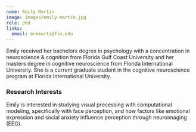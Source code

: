 ```yaml
---
name: Emily Martin
image: images/emily-martin.jpg
role: phd
links:
  email: eremarti@fiu.edu
---
```


Emily received her bachelors degree in psychology with a concentration in neuroscience & cognition from Florida Gulf Coast University and her masters degree in cognitive neuroscience from Florida International University. She is a current graduate student in the cognitive neuroscience program at Florida International University.

### Research Interests
Emily is interested in studying visual processing with computational modeling, specifically with face perception, and how factors like emotional expression and social anxiety influence perception through neuroimaging (EEG).
